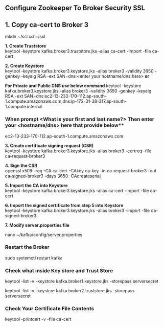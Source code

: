 ## Configure Zookeeper To Broker Security SSL

## 1. Copy ca-cert to Broker 3

mkdir ~/ssl
cd ~/ssl

**1. Create Truststore** <br />
keytool -keystore kafka.broker3.truststore.jks -alias ca-cert -import -file ca-cert

**2. Create Keystore** <br />
keytool -keystore kafka.broker3.keystore.jks -alias broker3 -validity 3650 -genkey -keyalg RSA -ext SAN=dns:<enter your hostname/dns here>
**or**

**For Private and Public DNS use below command**
keytool -keystore kafka.broker3.keystore.jks -alias broker3 -validity 3650 -genkey -keyalg RSA -ext SAN=dns:ec2-13-233-170-112.ap-south-1.compute.amazonaws.com,dns:ip-172-31-38-217.ap-south-1.compute.internal

### When prompt <What is your first and last name?> Then enter your <hostname/dns> here that provide below**

ec2-13-233-170-112.ap-south-1.compute.amazonaws.com


**3. Create certificate signing request (CSR)** <br />
keytool -keystore kafka.broker3.keystore.jks -alias broker3 -certreq -file ca-request-broker3

**4. Sign the CSR** <br />
openssl x509 -req -CA ca-cert -CAkey ca-key -in ca-request-broker3 -out ca-signed-broker3 -days 3650 -CAcreateserial

**5. Import the CA into Keystore** <br />
keytool -keystore kafka.broker3.keystore.jks -alias ca-cert -import -file ca-cert

**6. Import the signed certificate from step 5 into Keystore** <br />
keytool -keystore kafka.broker3.keystore.jks -alias broker3 -import -file ca-signed-broker3

**7. Modify server.properties file** <br />

nano ~/kafka/config/server.properties

[](./server-2.properties)

### Restart the Broker

sudo systemctl restart kafka

### Check what inside Key store and Trust Store

keytool -list -v -keystore kafka.broker1.keystore.jks -storepass serversecret

keytool -list -v -keystore kafka.broker2.truststore.jks -storepass serversecret

### Check Your Certificate File Contents

keytool -printcert -v -file ca-cert

